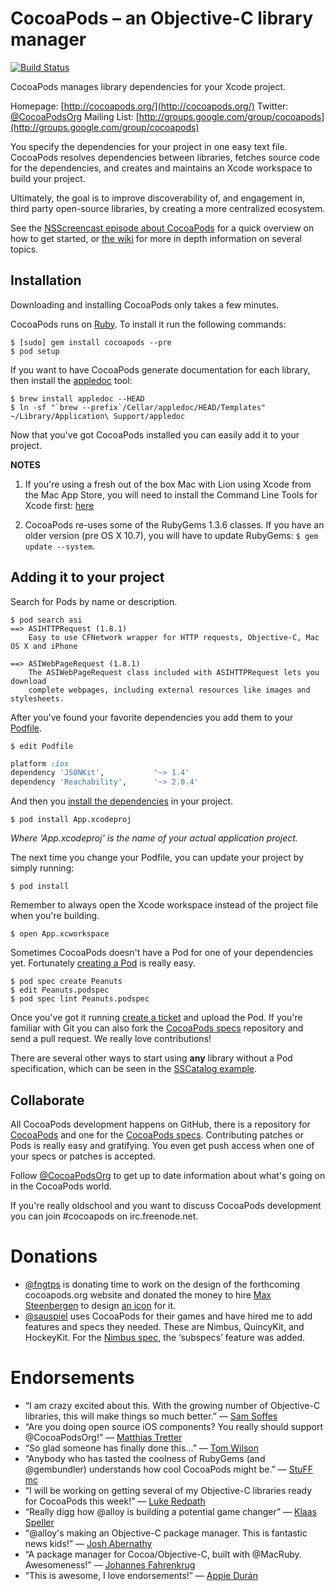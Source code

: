 # CocoaPods – an Objective-C library manager

[![Build Status](https://secure.travis-ci.org/CocoaPods/CocoaPods.png?branch=master)](https://secure.travis-ci.org/CocoaPods/CocoaPods)

CocoaPods manages library dependencies for your Xcode project.

Homepage: [http://cocoapods.org/](http://cocoapods.org/)
Twitter: [@CocoaPodsOrg](http://twitter.com/CocoaPodsOrg)
Mailing List: [http://groups.google.com/group/cocoapods](http://groups.google.com/group/cocoapods)

You specify the dependencies for your project in one easy text file. CocoaPods resolves dependencies between libraries, fetches source code for the dependencies, and creates and maintains an Xcode workspace to build your project.

Ultimately, the goal is to improve discoverability of, and engagement in, third party open-source libraries, by creating a more centralized ecosystem.

See the [NSScreencast episode about CocoaPods](http://nsscreencast.com/episodes/5-cocoapods) for a quick overview on how to get started, or [the wiki](https://github.com/CocoaPods/CocoaPods/wiki) for more in depth information on several topics.


## Installation

Downloading and installing CocoaPods only takes a few minutes.

CocoaPods runs on [Ruby](http://www.ruby-lang.org/en/). To install it run the following commands:

```
$ [sudo] gem install cocoapods --pre
$ pod setup
```

If you want to have CocoaPods generate documentation for each library, then install the [appledoc](http://gentlebytes.com/appledoc/) tool:

```
$ brew install appledoc --HEAD
$ ln -sf "`brew --prefix`/Cellar/appledoc/HEAD/Templates" ~/Library/Application\ Support/appledoc
```

Now that you've got CocoaPods installed you can easily add it to your project.

**NOTES**

1. If you're using a fresh out of the box Mac with Lion using Xcode from the Mac App Store, you will need to install the Command Line Tools for Xcode first: [here](https://developer.apple.com/downloads/index.action)

2. CocoaPods re-uses some of the RubyGems 1.3.6 classes. If you have an older version (pre OS X 10.7), you will have to update RubyGems: `$ gem update --system`.


## Adding it to your project

Search for Pods by name or description.

```
$ pod search asi
==> ASIHTTPRequest (1.8.1)
    Easy to use CFNetwork wrapper for HTTP requests, Objective-C, Mac OS X and iPhone

==> ASIWebPageRequest (1.8.1)
    The ASIWebPageRequest class included with ASIHTTPRequest lets you download
    complete webpages, including external resources like images and stylesheets.
```

After you've found your favorite dependencies you add them to your [Podfile](https://github.com/CocoaPods/CocoaPods/wiki/A-Podfile).

```
$ edit Podfile
```

```ruby
platform :ios
dependency 'JSONKit',           '~> 1.4'
dependency 'Reachability',      '~> 2.0.4'
```

And then you [install the dependencies](https://github.com/CocoaPods/CocoaPods/wiki/Creating-a-project-that-uses-CocoaPods) in your project.

```
$ pod install App.xcodeproj
```

_Where ‘App.xcodeproj’ is the name of your actual application project._

The next time you change your Podfile, you can update your project by simply running:

```
$ pod install
```

Remember to always open the Xcode workspace instead of the project file when you're building.

```
$ open App.xcworkspace
```

Sometimes CocoaPods doesn't have a Pod for one of your dependencies yet. Fortunately [creating a Pod](https://github.com/CocoaPods/CocoaPods/wiki/A-pod-specification) is really easy.

```
$ pod spec create Peanuts
$ edit Peanuts.podspec
$ pod spec lint Peanuts.podspec
```

Once you've got it running [create a ticket](https://github.com/CocoaPods/CocoaPods/issues) and upload the Pod. If you're familiar with Git you can also fork the [CocoaPods specs](https://github.com/CocoaPods/Specs) repository and send a pull request. We really love contributions!

There are several other ways to start using **any** library without a Pod specification, which can be seen in the [SSCatalog example](https://github.com/CocoaPods/CocoaPods/blob/master/examples/SSCatalog/Podfile).


## Collaborate

All CocoaPods development happens on GitHub, there is a repository for [CocoaPods](https://github.com/CocoaPods/CocoaPods) and one for the [CocoaPods specs](https://github.com/CocoaPods/Specs). Contributing patches or Pods is really easy and gratifying. You even get push access when one of your specs or patches is accepted.

Follow [@CocoaPodsOrg](http://twitter.com/CocoaPodsOrg) to get up to date information about what's going on in the CocoaPods world.

If you're really oldschool and you want to discuss CocoaPods development you can join #cocoapods on irc.freenode.net.


# Donations

* [@fngtps](http://twitter.com/fngtps) is donating time to work on the design of the forthcoming cocoapods.org website and donated the money to hire [Max Steenbergen](http://twitter.com/maxsteenbergen) to design [an icon](http://drbl.in/cpmL) for it.
* [@sauspiel](http://twitter.com/Sauspiel) uses CocoaPods for their games and have hired me to add features and specs they needed. These are Nimbus, QuincyKit, and HockeyKit. For the [Nimbus spec](https://github.com/CocoaPods/Specs/blob/master/Nimbus/0.9.0/Nimbus.podspec), the ‘subspecs’ feature was added.

# Endorsements

* “I am crazy excited about this. With the growing number of Objective-C libraries, this will make things so much better.” –– [Sam Soffes](http://news.ycombinator.com/item?id=3009154)
* “Are you doing open source iOS components? You really should support @CocoaPodsOrg!” –– [Matthias Tretter](http://twitter.com/#!/myell0w/status/134955697740840961)
* “So glad someone has finally done this...” –– [Tom Wilson](http://news.ycombinator.com/item?id=3009349)
* “Anybody who has tasted the coolness of RubyGems (and @gembundler) understands how cool CocoaPods might be.” –– [StuFF mc](http://twitter.com/#!/stuffmc/status/115374231591731200)
* “I will be working on getting several of my Objective-C libraries ready for CocoaPods this week!” –– [Luke Redpath](http://twitter.com/#!/lukeredpath/status/115510581921988608)
* “Really digg how @alloy is building a potential game changer” –– [Klaas Speller](https://twitter.com/#!/spllr/status/115914209438601216)
* “@alloy's making an Objective-C package manager. This is fantastic news kids!” –– [Josh Abernathy](http://twitter.com/#!/joshaber/status/115273577703555073)
* “A package manager for Cocoa/Objective-C, built with @MacRuby. Awesomeness!” –– [Johannes Fahrenkrug](http://twitter.com/#!/jfahrenkrug/status/115303240286998528)
* “This is awesome, I love endorsements!” –– [Appie Durán](http://twitter.com/#!/AppieDuran)
